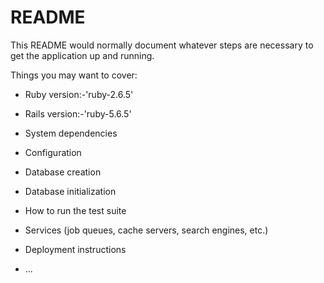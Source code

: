 # README

This README would normally document whatever steps are necessary to get the
application up and running.

Things you may want to cover:

* Ruby version:-'ruby-2.6.5'

* Rails version:-'ruby-5.6.5'

* System dependencies

* Configuration

* Database creation

* Database initialization

* How to run the test suite

* Services (job queues, cache servers, search engines, etc.)

* Deployment instructions

* ...
